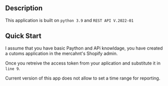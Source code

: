 ## Description

This application is built on ``python 3.9`` and ``REST API V.2022-01``

## Quick Start

I assume that you have basic Paython and APi knowldage, you have created a cutoms application in the mercahnt's Shopify admin.

Once you retreive the access token from your aplication and substitute it in ``line 9``.

Current version of this app does not allow to set a time range for reporting.

